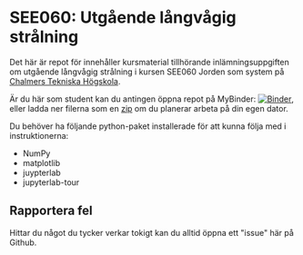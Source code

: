 # SEE060: Utgående långvågig strålning
Det här är repot för innehåller kursmaterial tillhörande inlämningsuppgiften om utgående långvågig strålning i kursen SEE060 Jorden som system på [Chalmers Tekniska Högskola](https://www.chalmers.se/).

Är du här som student kan du antingen öppna repot på MyBinder: [![Binder](https://mybinder.org/badge_logo.svg)](https://mybinder.org/v2/gh/Holmgren825/SEE060_OLR/HEAD?labpath=01_introduktion.ipynb), eller ladda ner filerna som en [zip](https://github.com/Holmgren825/SEE060_OLR/archive/refs/heads/main.zip) om du planerar arbeta på din egen dator.

Du behöver ha följande python-paket installerade för att kunna följa med i instruktionerna:
- NumPy
- matplotlib
- juypterlab
- jupyterlab-tour


## Rapportera fel
Hittar du något du tycker verkar tokigt kan du alltid öppna ett "issue" här på Github.

